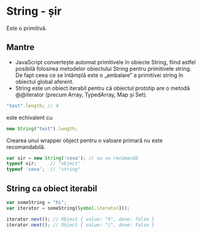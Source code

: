 # String - șir

Este o primitivă.

## Mantre

- JavaScript convertește automat primitivele în obiecte String, fiind astfel posibilă folosirea metodelor obiectului String pentru primitivele string. De fapt ceea ce se întâmplă este o „ambalare” a primitivei string în obiectul global aferent.
- String este un obiect iterabil pentru că obiectul prototip are o metodă @@iterator (precum Array, TypedArray, Map și Set).

```js
"test".length; // 4
```

este echivalent cu

```js
new String("test").length;
```

Crearea unui wrapper object pentru o valoare primară nu este recomandabilă.

```javascript
var sir = new String('ceva'); // nu se recomandă
typeof sir;     // "object"
typeof 'ceva';  // "string"
```

## String ca obiect iterabil

```js
var someString = "hi";
var iterator = someString[Symbol.iterator]();

iterator.next(); // Object { value: "h", done: false }
iterator.next(); // Object { value: "i", done: false }

```
